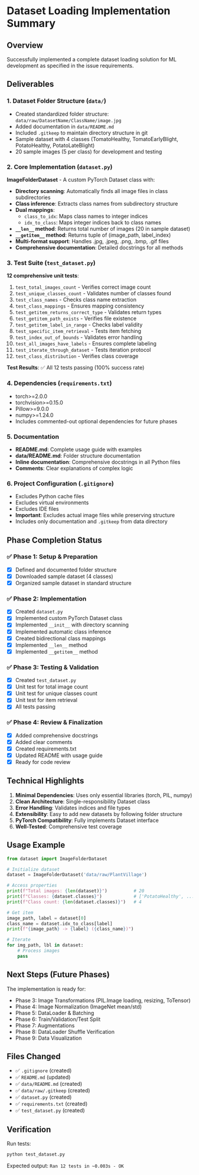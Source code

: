 # Dataset Loading Implementation Summary

## Overview
Successfully implemented a complete dataset loading solution for ML development as specified in the issue requirements.

## Deliverables

### 1. Dataset Folder Structure (`data/`)
- Created standardized folder structure: `data/raw/DatasetName/ClassName/image.jpg`
- Added documentation in `data/README.md`
- Included `.gitkeep` to maintain directory structure in git
- Sample dataset with 4 classes (TomatoHealthy, TomatoEarlyBlight, PotatoHealthy, PotatoLateBlight)
- 20 sample images (5 per class) for development and testing

### 2. Core Implementation (`dataset.py`)
**ImageFolderDataset** - A custom PyTorch Dataset class with:
- **Directory scanning**: Automatically finds all image files in class subdirectories
- **Class inference**: Extracts class names from subdirectory structure
- **Dual mappings**: 
  - `class_to_idx`: Maps class names to integer indices
  - `idx_to_class`: Maps integer indices back to class names
- **`__len__` method**: Returns total number of images (20 in sample dataset)
- **`__getitem__` method**: Returns tuple of (image_path, label_index)
- **Multi-format support**: Handles .jpg, .jpeg, .png, .bmp, .gif files
- **Comprehensive documentation**: Detailed docstrings for all methods

### 3. Test Suite (`test_dataset.py`)
**12 comprehensive unit tests**:
1. `test_total_images_count` - Verifies correct image count
2. `test_unique_classes_count` - Validates number of classes found
3. `test_class_names` - Checks class name extraction
4. `test_class_mappings` - Ensures mapping consistency
5. `test_getitem_returns_correct_type` - Validates return types
6. `test_getitem_path_exists` - Verifies file existence
7. `test_getitem_label_in_range` - Checks label validity
8. `test_specific_item_retrieval` - Tests item fetching
9. `test_index_out_of_bounds` - Validates error handling
10. `test_all_images_have_labels` - Ensures complete labeling
11. `test_iterate_through_dataset` - Tests iteration protocol
12. `test_class_distribution` - Verifies class coverage

**Test Results**: ✅ All 12 tests passing (100% success rate)

### 4. Dependencies (`requirements.txt`)
- torch>=2.0.0
- torchvision>=0.15.0
- Pillow>=9.0.0
- numpy>=1.24.0
- Includes commented-out optional dependencies for future phases

### 5. Documentation
- **README.md**: Complete usage guide with examples
- **data/README.md**: Folder structure documentation
- **Inline documentation**: Comprehensive docstrings in all Python files
- **Comments**: Clear explanations of complex logic

### 6. Project Configuration (`.gitignore`)
- Excludes Python cache files
- Excludes virtual environments
- Excludes IDE files
- **Important**: Excludes actual image files while preserving structure
- Includes only documentation and `.gitkeep` from data directory

## Phase Completion Status

### ✅ Phase 1: Setup & Preparation
- [x] Defined and documented folder structure
- [x] Downloaded sample dataset (4 classes)
- [x] Organized sample dataset in standard structure

### ✅ Phase 2: Implementation
- [x] Created `dataset.py`
- [x] Implemented custom PyTorch Dataset class
- [x] Implemented `__init__` with directory scanning
- [x] Implemented automatic class inference
- [x] Created bidirectional class mappings
- [x] Implemented `__len__` method
- [x] Implemented `__getitem__` method

### ✅ Phase 3: Testing & Validation
- [x] Created `test_dataset.py`
- [x] Unit test for total image count
- [x] Unit test for unique classes count
- [x] Unit test for item retrieval
- [x] All tests passing

### ✅ Phase 4: Review & Finalization
- [x] Added comprehensive docstrings
- [x] Added clear comments
- [x] Created requirements.txt
- [x] Updated README with usage guide
- [x] Ready for code review

## Technical Highlights

1. **Minimal Dependencies**: Uses only essential libraries (torch, PIL, numpy)
2. **Clean Architecture**: Single-responsibility Dataset class
3. **Error Handling**: Validates indices and file types
4. **Extensibility**: Easy to add new datasets by following folder structure
5. **PyTorch Compatibility**: Fully implements Dataset interface
6. **Well-Tested**: Comprehensive test coverage

## Usage Example

```python
from dataset import ImageFolderDataset

# Initialize dataset
dataset = ImageFolderDataset('data/raw/PlantVillage')

# Access properties
print(f"Total images: {len(dataset)}")          # 20
print(f"Classes: {dataset.classes}")            # ['PotatoHealthy', ...]
print(f"Class count: {len(dataset.classes)}")   # 4

# Get item
image_path, label = dataset[0]
class_name = dataset.idx_to_class[label]
print(f"{image_path} -> {label} ({class_name})")

# Iterate
for img_path, lbl in dataset:
    # Process images
    pass
```

## Next Steps (Future Phases)

The implementation is ready for:
- Phase 3: Image Transformations (PIL.Image loading, resizing, ToTensor)
- Phase 4: Image Normalization (ImageNet mean/std)
- Phase 5: DataLoader & Batching
- Phase 6: Train/Validation/Test Split
- Phase 7: Augmentations
- Phase 8: DataLoader Shuffle Verification
- Phase 9: Data Visualization

## Files Changed
- ✅ `.gitignore` (created)
- ✅ `README.md` (updated)
- ✅ `data/README.md` (created)
- ✅ `data/raw/.gitkeep` (created)
- ✅ `dataset.py` (created)
- ✅ `requirements.txt` (created)
- ✅ `test_dataset.py` (created)

## Verification

Run tests:
```bash
python test_dataset.py
```

Expected output: `Ran 12 tests in ~0.003s - OK`
